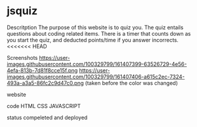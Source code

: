# jsquiz
Descritption
The purpose of this website is to quiz you. The quiz entails questions about coding related items. There is a timer that counts down as you start the quiz, and deducted points/time if you answer incorrects. <<<<<<< HEAD

Screenshots
https://user-images.githubusercontent.com/100329799/161407399-63526729-4e56-4efa-813b-7d81f8cce15f.png https://user-images.githubusercontent.com/100329799/161407406-a615c2ec-7324-493a-a3a5-86fc2c9d47c0.png (taken before the color was changed)

website


code
HTML CSS JAVASCRIPT

status
compeleted and deployed
